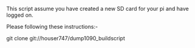 This script assume you have created a new SD card for your pi and have logged on.

Please following these instructions:-

git clone git://houser747/dump1090_buildscript

